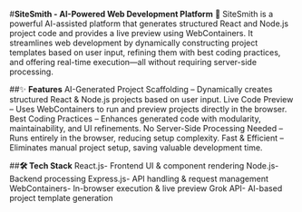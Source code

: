 #**SiteSmith - AI-Powered Web Development Platform**
🚀 SiteSmith is a powerful AI-assisted platform that generates structured React and Node.js project code and provides a live preview using WebContainers.
It streamlines web development by dynamically constructing project templates based on user input, refining them with best coding practices, 
and offering real-time execution—all without requiring server-side processing.

##✨ **Features**
AI-Generated Project Scaffolding – Dynamically creates structured React & Node.js projects based on user input.
Live Code Preview – Uses WebContainers to run and preview projects directly in the browser.
Best Coding Practices – Enhances generated code with modularity, maintainability, and UI refinements.
No Server-Side Processing Needed – Runs entirely in the browser, reducing setup complexity.
Fast & Efficient – Eliminates manual project setup, saving valuable development time.

##**🛠️ Tech Stack**
React.js-	Frontend UI & component rendering
Node.js-	Backend processing
Express.js-	API handling & request management
WebContainers-	In-browser execution & live preview
Grok API-	AI-based project template generation
